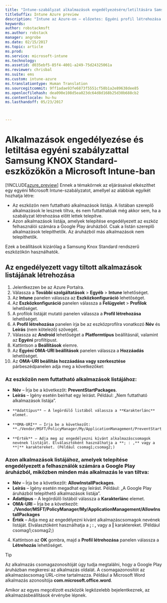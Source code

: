 ```yaml
---
title: "Intune-szabályzat alkalmazások engedélyezésére/letiltására Samsung KNOX-eszközökön"
titleSuffix: Intune Azure preview
description: "Intune az Azure-on – előzetes: Egyéni profil létrehozása alkalmazások engedélyezéséhez és letiltásához Samsung KNOX Standard-eszközökön."
keywords: 
author: robstackmsft
ms.author: robstack
manager: angrobe
ms.date: 02/15/2017
ms.topic: article
ms.prod: 
ms.service: microsoft-intune
ms.technology: 
ms.assetid: d035ebf5-85f4-4001-a249-75d24325061a
ms.reviewer: chrisbal
ms.suite: ems
ms.custom: intune-azure
ms.translationtype: Human Translation
ms.sourcegitcommit: 9ff1adae93fe6873f5551cf58b1a2e89638dee85
ms.openlocfilehash: dea090e108d5ea023dc64d8d168b25d30b688cb2
ms.contentlocale: hu-hu
ms.lasthandoff: 05/23/2017



---
```

# <a name="use-custom-policies-to-allow-and-block-apps-for-samsung-knox-standard-devices-in-microsoft-intune"></a>Alkalmazások engedélyezése és letiltása egyéni szabályzattal Samsung KNOX Standard-eszközökön a Microsoft Intune-ban
[!INCLUDE[azure_preview](./includes/azure_preview.md)] Ennek a témakörnek az eljárásaival elkészíthet egy egyéni Microsoft Intune-szabályzatot, amellyel az alábbiak egyikét hozhatja létre:

- Az eszközön nem futtatható alkalmazások listája. A listában szereplő alkalmazások le lesznek tiltva, és nem futtathatóak még akkor sem, ha a szabályzat létrehozása előtt lettek telepítve.
- Azon alkalmazások listája, amelyek telepítése engedélyezett az eszköz felhasználói számára a Google Play áruházból. Csak a listán szereplő alkalmazások telepíthetők. Az áruházból más alkalmazások nem telepíthetők.

Ezek a beállítások kizárólag a Samsung Knox Standard rendszerű eszközökön használhatók.

## <a name="create-an-allowed-or-blocked-app-list"></a>Az engedélyezett vagy tiltott alkalmazások listájának létrehozása

1. Jelentkezzen be az Azure Portalra.
2. Válassza a **További szolgáltatások** > **Egyéb** > **Intune** lehetőséget.
3. Az **Intune** panelen válassza az **Eszközkonfiguráció** lehetőséget.
2. Az **Eszközkonfiguráció** panelen válassza a **Felügyelet** > **Profilok** lehetőséget.
2. A profilok listáját mutató panelen válassza a **Profil létrehozása** lehetőséget.
3. A **Profil létrehozása** panelen írja be az eszközprofilra vonatkozó **Név** és **Leírás** (nem kötelező) szövegét.
2. Válassza az **Android** lehetőséget a **Platformtípus** beállításnál, valamint az **Egyéni** profiltípust.
3. Kattintson a **Beállítások** elemre.
3. Az **Egyéni OMA-URI beállítások** panelen válassza a **Hozzáadás** lehetőséget.
4. Az **OMA-URI beállítás hozzáadása vagy szerkesztése** párbeszédpanelen adja meg a következőket:

### <a name="for-a-list-of-apps-that-are-blocked-from-running-on-the-device"></a>Az eszközön nem futtatható alkalmazások listájához:

- **Név** – Írja be a következőt: **PreventStartPackages**.
- **Leírás** – Igény esetén beírhat egy leírást. Például: „Nem futtatható alkalmazások listája”.
-     **Adattípus** – A legördülő listából válassza a **Karakterlánc** elemet.
-     **OMA-URI** – Írja be a következőt: **./Vendor/MSFT/PolicyManager/My/ApplicationManagement/PreventStartPackages**
-     **Érték** – Adja meg az engedélyezni kívánt alkalmazáscsomagok nevének listáját. Elválasztóként használhatja a **; : ,** vagy a **|** karaktereket. (Például csomag1;csomag2;)

### <a name="for-a-list-of-apps-that-users-are-allowed-to-install-from-the-google-play-store-while-excluding-all-other-apps"></a>Azon alkalmazások listájához, amelyek telepítése engedélyezett a felhasználók számára a Google Play áruházból, miközben minden más alkalmazás le van tiltva:
- **Név** – Írja be a következőt: **AllowInstallPackages**.
- **Leírás** – Igény esetén megadhat egy leírást. Például: „A Google Play áruházból telepíthető alkalmazások listája”.
- **Adattípus** – A legördülő listából válassza a **Karakterlánc** elemet.
- **OMA-URI** – Írja be a következőt: **./Vendor/MSFT/PolicyManager/My/ApplicationManagement/AllowInstallPackages**
- **Érték** – Adja meg az engedélyezni kívánt alkalmazáscsomagok nevének listáját. Elválasztóként használhatja a **; : ,** vagy a **|** karaktereket. (Például csomag1;csomag2;)

4. Kattintson az **OK** gombra, majd a **Profil létrehozása** panelen válassza a **Létrehozás** lehetőséget.

>[!TIP]
> Az alkalmazás csomagazonosítóját úgy tudja megtalálni, hogy a Google Play áruházban megkeresi az alkalmazás oldalát. A csomagazonosítót az alkalmazáscsomag URL-címe tartalmazza. Például a Microsoft Word alkalmazás azonosítója **com.microsoft.office.word**.

Amikor az egyes megcélzott eszközök legközelebb bejelentkeznek, az alkalmazásbeállítások érvénybe lépnek.


<!---## Assign the custom profile--->

